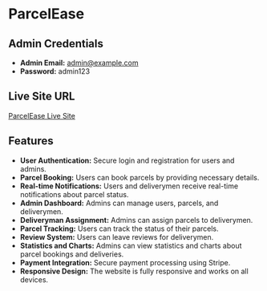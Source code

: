 # ParcelEase

## Admin Credentials

- **Admin Email:** admin@example.com
- **Password:** admin123

## Live Site URL

[ParcelEase Live Site](https://parcel-ease-76d37.web.app)

## Features

- **User Authentication:** Secure login and registration for users and admins.
- **Parcel Booking:** Users can book parcels by providing necessary details.
- **Real-time Notifications:** Users and deliverymen receive real-time notifications about parcel status.
- **Admin Dashboard:** Admins can manage users, parcels, and deliverymen.
- **Deliveryman Assignment:** Admins can assign parcels to deliverymen.
- **Parcel Tracking:** Users can track the status of their parcels.
- **Review System:** Users can leave reviews for deliverymen.
- **Statistics and Charts:** Admins can view statistics and charts about parcel bookings and deliveries.
- **Payment Integration:** Secure payment processing using Stripe.
- **Responsive Design:** The website is fully responsive and works on all devices.
